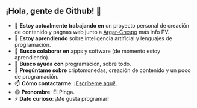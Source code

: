 ## ¡Hola, gente de Github! 👋

- 🔭 **Estoy actualmente trabajando en** un proyecto personal de creación de contenido y págnas web junto a [Argar-Crespo](https://github.com/Argar-Crespo) más info PV.
- 🌱 **Estoy aprendiendo** sobre inteligencia artificial y lenguajes de programación.
- 👯 **Busco colaborar en** apps y software (de momento estoy aprendiendo).
- 🤔 **Busco ayuda con** programación, sobre todo.
- 💬 **Pregúntame sobre** criptomonedas, creación de contenido y un poco de programación.
- 📫 **Cómo contactarme**: [¡Escríbeme aquí!](ashmed.barreiro.7e8@itb.cat).
- 😄 **Pronombre**: El Pinga.
- ⚡ **Dato curioso**: ¡Me gusta programar!



